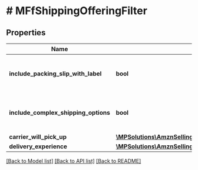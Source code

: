 # # MFfShippingOfferingFilter

## Properties

Name | Type | Description | Notes
------------ | ------------- | ------------- | -------------
**include_packing_slip_with_label** | **bool** | When true, include a packing slip with the label. | [optional]
**include_complex_shipping_options** | **bool** | When true, include complex shipping options. | [optional]
**carrier_will_pick_up** | [**\MPSolutions\AmznSellingPartnerApi\Models\MerchantFulfillment\MFfCarrierWillPickUpOption**](MFfCarrierWillPickUpOption.md) |  | [optional]
**delivery_experience** | [**\MPSolutions\AmznSellingPartnerApi\Models\MerchantFulfillment\MFfDeliveryExperienceOption**](MFfDeliveryExperienceOption.md) |  | [optional]

[[Back to Model list]](../../README.md#models) [[Back to API list]](../../README.md#endpoints) [[Back to README]](../../README.md)
